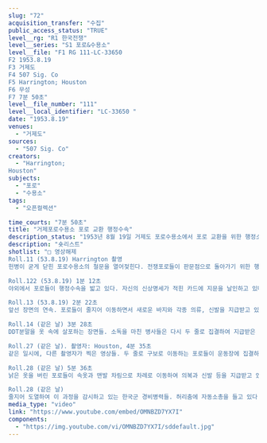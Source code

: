 ```yaml
---
slug: "72"
acquisition_transfer: "수집"
public_access_status: "TRUE"
level__rg: "R1 한국전쟁"
level__series: "S1 포로&수용소"
level__file: "F1 RG 111-LC-33650 
F2 1953.8.19
F3 거제도
F4 507 Sig. Co
F5 Harrington; Houston
F6 무성
F7 7분 50초"
level__file_number: "111"
level__local_identifier: "LC-33650 "
date: "1953.8.19"
venues: 
  - "거제도"
sources: 
  - "507 Sig. Co"
creators: 
  - "Harrington;
Houston"
subjects: 
  - "포로"
  - "수용소"
tags: 
  - "오픈컬렉션"

time_courts: "7분 50초"
title: "거제포로수용소 포로 교환 행정수속"
description_status: "1953년 8월 19일 거제도 포로수용소에서 포로 교환을 위한 행정소속 장면"
description: "숏리스트"
shotlist: "□ 영상해제
Roll.11 (53.8.19) Harrington 촬영
헌병이 굳게 닫힌 포로수용소의 철문을 열어젖힌다. 전쟁포로들이 판문점으로 돌아가기 위한 행정절차를 밟기 위해 이동한다. 두 줄로 정렬하여 구보로 운동장에 집결하고 있는 모습을 보여준다.

Roll.122 (53.8.19) 1분 12초
야외에서 포로들이 행정수속을 밟고 있다. 자신의 신상명세가 적힌 카드에 지문을 날인하고 있다. 지문 날인을 마친 포로들은 일렬로 이동하여 잣니이 신고 있는 헌 신발을 무더기로 쌓아놓고, 입고 있던 옷도 벗어던지고 이동한다. 탈의를 마친 병사들은 속옷 차림이다.

Roll.13 (53.8.19) 2분 22초
앞선 장면의 연속. 포로들이 줄지어 이동하면서 새로운 바지와 각종 의류, 신발을 지급받고 있다. 복장을 지급받은 포로들은 호스로 DDT 분말을 살포하는 곳으로 이동하여 소독을 받는다.

Roll.14 (같은 날) 3분 28초
DDT분말을 옷 속에 살포하는 장면들. 소독을 마친 병사들은 다시 두 줄로 집결하여 지급받은 물품들을 착용한다. 한국군 병사들이 반자동 소총을 들고 경비를 서고 있다. 환복을 마친 병사들이 두 줄로 서서 구보로 수용동으로 돌아가고 있다. 원거리에서, 이러한 포로들의 전체 움직임을 담은 영상들.

Roll.27 (같은 날). 촬영자: Houston, 4분 35초
같은 일시에, 다른 촬영자가 찍은 영상들. 두 줄로 구보로 이동하는 포로들이 운동장에 집결하고 있다. 포로들은 차레로 이동하여 자신의 신상카드에 지문을 날인하고 있다. 지문 날인을 마친 병사들은 낡은 신발을 운동장 한 켠에 쌓아둔다.

Roll.28 (같은 날) 5분 36초
낡은 옷을 버린 포로들이 속옷과 맨발 차림으로 차례로 이동하여 의복과 신발 등을 지급받고 있다. 미군 병사들이 허리띠와 신발,의복 등을 나누어주고, DDT 분말 살포도 진행된다. DDT 살포는 포로들 중 선택된 인력에 의해 이루어진다. 다시 두 줄 구보로 본 수용동으로 이동하는 포로들의 모습.

Roll.28 (같은 날)
줄지어 도열하여 이 과정을 감시하고 있는 한국군 경비병력들. 허리춤에 자동소총을 들고 있다. 포로들이 버린 신발과 옷 무더기들이 운동장 곳곳에 쌓여 있다. "
media_type: "video"
link: "https://www.youtube.com/embed/OMNBZD7YX7I"
components: 
  - "https://img.youtube.com/vi/OMNBZD7YX7I/sddefault.jpg"
---
```

